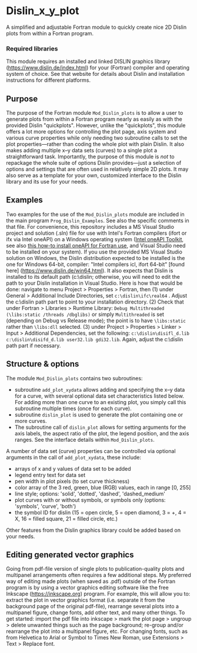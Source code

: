 # Dislin_x_y_plot
A simplified and adjustable Fortran module to quickly create nice 2D Dislin plots from within a Fortran program.

### Required libraries
This module requires an installed and linked DISLIN graphics library (https://www.dislin.de/index.html) for your (Fortran) compiler and operating system of choice. See that website for details about Dislin and installation instructions for different platforms.

## Purpose
The purpose of the Fortran module `Mod_Dislin_plots` is to allow a user to generate plots from within a Fortran program nearly as easily as with the provided Dislin "quickplots". However, unlike the "quickplots", this module offers a lot more options for controlling the plot page, axis system and various curve properties while only needing two subroutine calls to set the plot properties&mdash;rather than coding the whole plot with plain Dislin. It also makes adding multiple x&ndash;y data sets (curves) to a single plot a straightforward task. Importantly, the purpose of this module is *not* to repackage the whole suite of options Dislin provides&mdash;just a selection of options and settings that are often used in relatively simple 2D plots. It may also serve as a template for your own, customized interface to the Dislin library and its use for your needs.

## Examples
Two examples for the use of the `Mod_Dislin_plots` module are included in the main program `Prog_Dislin_Examples`. See also the specific comments in that file.
For convenience, this repository includes a MS Visual Studio project and solution (.sln) file for use with Intel's Fortran compilers (ifort or ifx via Intel oneAPI) on a Windows operating system ([Intel oneAPI Toolkit](https://www.intel.com/content/www/us/en/developer/tools/oneapi/fortran-compiler.html), see also [this how-to install oneAPI for Fortran use](https://community.intel.com/t5/Intel-Fortran-Compiler/The-Easy-and-Fast-Way-to-Install-JUST-Fortran-with-Intel-oneAPI/td-p/1360571), and Visual Studio need to be installed on your system). If you use the provided MS Visual Studio solution on Windows, the Dislin distribution expected to be installed is the one for Windows 64-bit, compiler: "Intel compilers icl, ifort 64-bit" [found here] (https://www.dislin.de/win64.html). It also expects that Dislin is installed to its default path (c:\dislin; otherwise, you will need to edit the path to your Dislin installation in Visual Studio. Here is how that would be done: navigate to menu Project > Properties > Fortran, then 
(1) under General > Additional Include Directories, set `c:\dislin\ifc\real64` . Adjust the c:\dislin path part to point to your installation directory. 
(2) Check that under Fortran > Libraries > Runtime Library: `Debug Multithreaded (\libs:static /threads /dbglibs)` or simply `Multithreaded` is set (depending on Debug vs Release mode); the point is to have `\libs:static` rather than `\libs:dll` selected. 
(3) under Project > Properties > Linker > Input > Additional Dependencies, set the following: `c:\dislin\disifl_d.lib c:\dislin\disifd_d.lib user32.lib gdi32.lib`. Again, adjust the c:\dislin path part if necessary.

## Structure & options
The module `Mod_Dislin_plots` contains two subroutines:

- subroutine `add_plot_xydata` allows adding and specifying the x&ndash;y data for a curve, with several optional data set characteristics listed below. For adding more than one curve to an existing plot, you simply call this subroutine multiple times (once for each curve).
- subroutine `dislin_plot` is used to generate the plot containing one or more curves. 
- The subroutine call of `dislin_plot` allows for setting arguments for the axis labels, the aspect ratio of the plot, the legend position, and the axis ranges. See the interface details within `Mod_Dislin_plots`.

A number of data set (curve) properties can be controlled via optional arguments in the call of `add_plot_xydata`, these include:

 - arrays of x and y values of data set to be added
 - legend entry text for data set
 - pen width in plot pixels (to set curve thickness)
 - color array of the 3 red, green, blue (RGB) values, each in range [0, 255]
 - line style; options: 'solid', 'dotted', 'dashed', 'dashed_medium'
 - plot curves with or without symbols, or symbols only (options: 'symbols', 'curve', 'both')
 - the symbol ID for dislin (15 = open circle, 5 = open diamond, 3 = +, 4 = X, 16 = filled square, 21 = filled circle, etc.)
 
 Other features from the Dislin graphics library could be added based on your needs.
 
## Editing generated vector graphics
Going from pdf-file version of single plots to publication-quality plots and multipanel arrangements often requires a few additional steps. My preferred way of editing made plots (when saved as .pdf) outside of the Fortran program is by using a vector graphics editing software like the free Inkscape (https://inkscape.org) program. For example, this will allow you to: extract the plot in vector graphics format (i.e. separate it from the background page of the original pdf-file), rearrange several plots into a multipanel figure, change fonts, add other text, and many other things. 
To get started: import the pdf file into inkscape > mark the plot page > ungroup > delete unwanted things such as the page background; re-group and/or rearrange the plot into a multipanel figure, etc. For changing fonts, such as from Helvetica to Arial or Symbol to Times New Roman, use Extensions > Text > Replace font.
